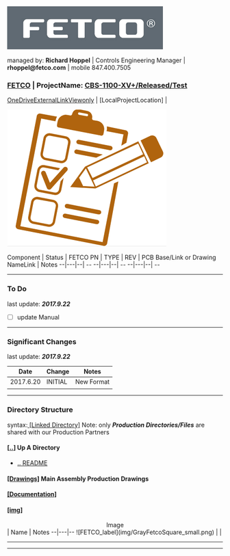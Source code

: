
![FETCO graphic](img/GrayFetcoSquare_Med.png)

managed by: __Richard Hoppel__ | Controls Engineering Manager
| __rhoppel@fetco.com__ | mobile 847.400.7505

### [FETCO][FETCO link] |  ProjectName: [__CBS-1100-XV+/Released/Test__](.)
[OneDriveExternalLinkViewonly] | [LocalProjectLocation]  |

![TestMe](img/checklist_small.PNG)

Component | Status | FETCO PN | TYPE | REV |  PCB Base/Link or Drawing NameLink | Notes
--|---|--| --
--|---|--| --
--|---|--| --

---
### To Do
last update:  ___2017.9.22___
- [ ] update Manual

---
### Significant Changes
last update:  ___2017.9.22___

Date  |  Change |  Notes
--|---|--
2017.6.20  | INITIAL  |  New Format
  |   |
-----
### Directory Structure
syntax:[ \[Linked Directory\]](.)  Note: only ___Production Directories/Files___ are shared with our Production Partners

#### \[[..]\] Up A Directory
* [.. README]

#### [\[Drawings\]][Drawings_dir] Main Assembly Production Drawings

#### [\[Documentation\]][Documentation_dir]

#### [\[img\]][img_dir]
<center>Image</center>  |  Name |  Notes
--|---|--
![FETCO_label](img/GrayFetcoSquare_small.png) | |

---
[..]: ..
[.. README]: ../README.text.html
[README_html]: README.text.html
[README_markup]: README.text
[FETCO link]: https://www.fetco.com/
[Archive_dir]: Archive
[Documentation_dir]: Documentation
[Drawings_dir]: Drawings
[img_dir]: img

---
[OneDriveExternalLinkViewonly]: https://goo.gl/EGLRtw
